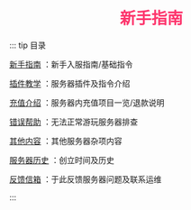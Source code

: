 # <div align="center"><font color=#FD366D>新手指南</font></div>
::: tip 目录

[新手指南](/Start.md) ：新手入服指南/基础指令

[插件教学](/Help.md) ：服务器插件及指令介绍

[充值介绍](/Pay.md) ：服务器内充值项目一览/退款说明

[错误帮助](/Earrorhelp.md) ：无法正常游玩服务器排查

[其他内容](/Other.md) ：其他服务器杂项内容

[服务器历史](/History.md) ：创立时间及历史

[反馈信箱](/Email.md) ：于此反馈服务器问题及联系运维

:::

